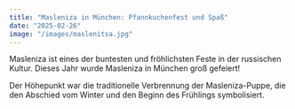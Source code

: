 ```yaml
---
title: "Masleniza in München: Pfannkuchenfest und Spaß"
date: "2025-02-26"
image: "/images/maslenitsa.jpg"
---
```


Masleniza ist eines der buntesten und fröhlichsten Feste in der russischen Kultur. Dieses Jahr wurde Masleniza in München groß gefeiert!

Der Höhepunkt war die traditionelle Verbrennung der Masleniza-Puppe, die den Abschied vom Winter und den Beginn des Frühlings symbolisiert.
